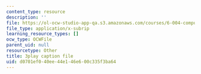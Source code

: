 ```yaml
---
content_type: resource
description: ''
file: https://ol-ocw-studio-app-qa.s3.amazonaws.com/courses/6-004-computation-structures-spring-2017/d0701ef040ee44e146e600c335f3ba64_ydboHy_yNts.srt
file_type: application/x-subrip
learning_resource_types: []
ocw_type: OCWFile
parent_uid: null
resourcetype: Other
title: 3play caption file
uid: d0701ef0-40ee-44e1-46e6-00c335f3ba64
---
```

